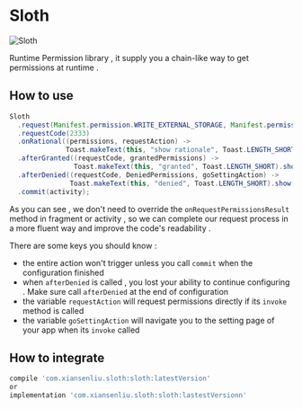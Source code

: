 # Sloth

![Sloth](https://encrypted-tbn0.gstatic.com/images?q=tbn:ANd9GcRdSR5mlbRGEPwFDk38Tp19tGgXo1vrEB6L0JosG0HXnNl8cScPOQ)

Runtime Permission library , it supply you a chain-like way to get permissions at runtime .

## How to use

```java
Sloth
  .request(Manifest.permission.WRITE_EXTERNAL_STORAGE, Manifest.permission.READ_CONTACTS)
  .requestCode(2333)
  .onRational((permissions, requestAction) -> 
              Toast.makeText(this, "show rationale", Toast.LENGTH_SHORT).show() )
  .afterGranted((requestCode, grantedPermissions) -> 
                Toast.makeText(this, "granted", Toast.LENGTH_SHORT).show())
  .afterDenied((requestCode, DeniedPermissions, goSettingAction) -> 
               Toast.makeText(this, "denied", Toast.LENGTH_SHORT).show())
  .commit(activity);
```

As you can see , we don't need to override the `onRequestPermissionsResult` method in fragment or activity , so we can complete our request process in a more fluent way and improve the code's readability .

There are some keys you should know :

- the entire action won't trigger unless you call `commit` when the configuration finished
- when `afterDenied` is called , you lost your ability to continue configuring . Make sure call `afterDenied` at the end of configuration
- the variable `requestAction` will request permissions directly if its `invoke` method is called
- the variable `goSettingAction` will navigate you to the setting page of your app when its `invoke` called



## How to integrate

```groovy
compile 'com.xiansenliu.sloth:sloth:latestVersion'
or
implementation 'com.xiansenliu.sloth:sloth:lastestVersionn'
```
